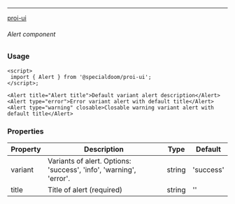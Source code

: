 ---

[proi-ui](https://github.com/specialdoom/proi-ui)

###### Alert component

### Usage

```sveltehtml
<script>
 import { Alert } from '@specialdoom/proi-ui';
</script>;

<Alert title="Alert title">Default variant alert description</Alert>
<Alert type="error">Error variant alert with default title</Alert>
<Alert type="warning" closable>Closable warning variant alert with default title</Alert>
```

### Properties

| Property | Description                                                        | Type   | Default   |
| -------- | ------------------------------------------------------------------ | ------ | --------- |
| variant  | Variants of alert. Options: 'success', 'info', 'warning', 'error'. | string | 'success' |
| title    | Title of alert (required)                                          | string | ''        |
